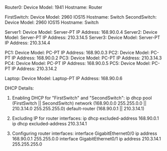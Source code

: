 Router0:
    Device Model: 1941
    Hostname: Router


FirstSwitch:
    Device Model: 2960 IOS15
    Hostname: Switch
SecondSwitch:
    Device Model: 2960 IOS15
    Hostname: Switch


Server1:
    Device Model: Server-PT
    IP Address: 168.90.0.4
Server2:
    Device Model: Server-PT
    IP Address: 210.3.14.5
Server3:
    Device Model: Server-PT
    IP Address: 210.3.14.4


PC1:
    Device Model: PC-PT
    IP Address: 168.90.0.3
PC2:
    Device Model: PC-PT
    IP Address: 168.90.0.2
PC3:
    Device Model: PC-PT
    IP Address: 210.3.14.3
PC4:
    Device Model: PC-PT
    IP Address: 168.90.0.5
PC5:
    Device Model: PC-PT
    IP Address: 210.3.14.2

Laptop:
    Device Model: Laptop-PT
    IP Address: 168.90.0.6



DHCP Details:

1) Enabling DHCP for "FirstSwitch" and "SecondSwitch":
    ip dhcp pool (FirstSwitch || SecondSwitch)
    network (168.90.0.0 255.255.0.0 || 210.3.14.0 255.255.255.0)
    default-router (168.90.0.1 || 210.3.14.1)

2) Excluding IP for router interfaces:
    ip dhcp excluded-address 168.90.0.1
    ip dhcp excluded-address 210.3.14.1

3) Configuring router interfaces: 
    interface GigabitEthernet0/0
    ip address 168.90.0.1 255.255.0.0
    interface GigabitEthernet0/1
    ip address 210.3.14.1 255.255.255.0